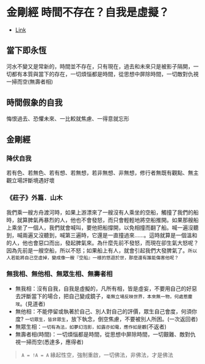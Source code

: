 # 金剛經 時間不存在？自我是虛擬？

- [Link](https://www.youtube.com/watch?v=1pEC9TCCsik)

## 當下即永恆
河水不變又是常新的，時間並不存在，只有現在，過去和未來只是被影子隔開，一切都有本質與當下的存在，一切煩惱都是時間，從思想中屏除時間，一切敵對仇視一掃而空(無壽者相)

## 時間假象的自我
悔恨過去、恐懼未來、一比較就焦慮、一得意就忘形

## 金剛經
### 降伏自我
若有色、若無色、若有想、若無想，若非無想、非無想，修行者無既有觀點、無主觀立場評斷境遇好壞

### 《莊子》外篇．山木
我們乘一艘方舟渡河時，如果上游漂來了一艘沒有人乘坐的空船，觸撞了我們的船時，就算脾氣再暴烈的人，他也不會發怒，而只會輕輕地將空船推開。如果那艘船上乘坐了一個人，我們就會喊叫，要他把船撐開，以免相撞而翻了船。喊一遍沒聽到，喊兩遍又沒聽到，喊第三遍時，它還是一直撞過來……。這時就算是一個溫和的人，他也會惡口而出，發起脾氣來。為什麼先前不發怒，而現在卻生氣大怒呢？因為先前是一艘空船，所以不怒；如果船上有人，就會引起我們大發脾氣了。`所以人若能將自己空虛掉，變成像一艘『空船』一樣的悠遊於世，那麼還有誰能傷害他呢？`

### 無我相、無他相、無眾生相、無壽者相
- 無我相：沒有自我，自我是虛擬的，凡所有相，皆是虛妄，不要用自己的好惡去評斷當下的場合，把自己變成鏡子，`毫無立場反映世界，本來無一物，何處惹塵埃`。(見道者)
- 無他相：不能停留或執著於自己、別人對自己的評價，眾生自己會度，何須你度? `一切眾生，皆非眾生`，放下執念，倒空焦慮，不要被別人所困。(一次返回者)
- 無眾生相：`一切有為法，如夢幻泡影，如露亦如電，應作如是觀`(不返者)
- 無壽者相(時間)：一切煩惱都是時間，從思想中屏除時間，一切艱難、敵對仇視一掃而空(悉達多，應得者)

> `A = !A = A` 緣起性空，強制重啟，一切佛法，非佛法，才是佛法

